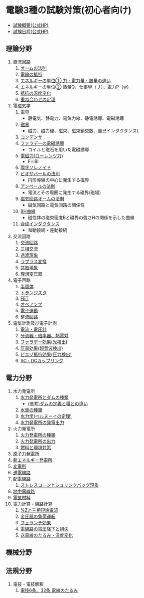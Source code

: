 # 電験3種の試験対策(初心者向け)

- [試験概要(公式HP)](https://www.shiken.or.jp/examination/e-chief03.html)
- [試験日程(公式HP)](https://www.shiken.or.jp/schedule/)

## 理論分野

1. 直流回路
    1. [オームの法則]()
    1. [電線の抵抗]()
    1. [エネルギーの単位① 力・電力量・熱量の違い]()
    1. [エネルギーの単位② 熱量Q、仕事W（Ｊ）、電力P（w）]()
    1. [抵抗の温度変化]()
    1. [重ね合わせの定理]()
1. 電磁気学
    1. [電界]()
        - 静電気、静電力、電気力線、静電誘導、電磁誘導
    1. [磁界]()
        - 磁力、磁力線、磁束、磁束鎖交数、自己インダクタンスL
    1. [コンデンサ]()
    1. [ファラデーの電磁誘導	]()
        - コイルと磁石を用いた電磁誘導
    1. [電磁力(ローレンツ力)]()
        - F=IBl
    1. [環状ソレノイド]()
    1. [ビオザバールの法則]()
        - 円形導線の中心に発生する磁界
    1. [アンペールの法則]()
        - 電流とその周囲に発生する磁界(磁場)
    1. [磁気回路オームの法則]()
        - 磁気回路と電気回路の関係性
    1. [BH曲線]()
        - 磁性体の磁束密度Bと磁界の強さHの関係を示した曲線
    1. [合成インダクタンス]()
        - 和動接続・差動接続
1. 交流回路
    1. [交流回路]()
    1. [三相交流]()
    1. [過渡現象]()
    1. [ラプラス変換]()
    1. [共振現象]()
    1. [理想変圧器]()
1. 電子回路
    1. [半導体]()
    1. [トランジスタ]()
    1. [FET]()
    1. [オペアンプ]()
    1. [電子運動]()
    1. [整流回路]()
1. 電気計測及び電子計測
    1. [電流・電圧計]()
    1. [分流器・倍率器、熱電対]()
    1. [ファラデー効果(光検出)]()
    1. [圧電効果(超音波検出)]()
    1. [ピエゾ抵抗効果(圧力検出)]()
    1. [AC・DCカップリング]()

## 電力分野

1. 水力発電所
    1. [水力発電所とダムの種類](./denryoku/1-1-suiryoku-dam.md)
        - [(参考)ダムの定義と堰との違い](./denryoku/1-1-1-suiryoku-sanko-dam-history.md)
    1. [水車の種類](./denryoku/1-2-suiryoku-suisha.md)
    1. [水力学(ベルヌーイの定理)](./denryoku/1-3-suiryoku-suirikigaku.md)
    1. [水力発電所の発電出力](./denryoku/1-4-suiryoku-hatsuden.md)
1. 火力発電所
    1. [火力発電所の種類](./denryoku/2-1-karyoku-shurui.md)
    1. [火力発電所の出力](./denryoku/2-2-karyoku-shutsuryoku.md)
    1. [燃料と環境対策](./denryoku/2-3-karyoku-nenryo-kankyo.md)
1. [原子力発電所](./denryoku/3-1-nuclear-power.md)
1. [新エネルギー発電所](./denryoku/4-1-new-energy.md)
1. [変電所](./denryoku/5-1-substation.md)
1. [送電線路](./denryoku/6-1-sodensenro.md)
1. [配電線路](./denryoku/7-1-haidensenro.md)
    1. [ストレスコーンとシュリンクバッグ現象](./denryoku/7-2-shrink-back-stress-cone.md)
1. [地中電線路](./denryoku/8-1-chichu-densenro.md)
1. [電気材料](./denryoku/9-1-denki-zairyo.md)
1. 電力計算・線路計算
    1. [%Zと三相短絡電流](./denryoku/10-1-%Z.md)
    1. [変圧器の負荷運転](./denryoku/10-2-trans-overload-operation.md)
    1. [フェランチ効果](./denryoku/10-3-ferranti-effect.md)
    1. [電線路の電圧降下と損失](./denryoku/10-4-densenro-denatsukoka-sonshitsu.md)
    1. [送電線のたるみ・温度変化](../hoki/dengi-6-32-densen-huatsu.md)

## 機械分野



## 法規分野

1. 電技・電技解釈
    1. [電技6条、32条 電線のたるみ](../hoki/dengi-6-32-densen-huatsu.md)



